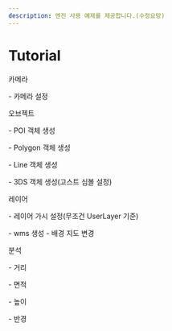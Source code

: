 ```yaml
---
description: 엔진 사용 예제를 제공합니다.(수정요망)
---
```


# Tutorial

카메라&#x20;

&#x20; \- 카메라 설정

오브젝트&#x20;

&#x20; \- POI 객체 생성

&#x20; \- Polygon 객체 생성&#x20;

&#x20; \- Line 객체 생성&#x20;

&#x20; \- 3DS 객체 생성(고스트 심볼 설정)

레이어&#x20;

&#x20; \- 레이어 가시 설정(무조건 UserLayer 기준)&#x20;

&#x20; \- wms 생성 - 배경 지도 변경

분석&#x20;

&#x20; \- 거리&#x20;

&#x20; \- 면적&#x20;

&#x20; \- 높이&#x20;

&#x20; \- 반경
